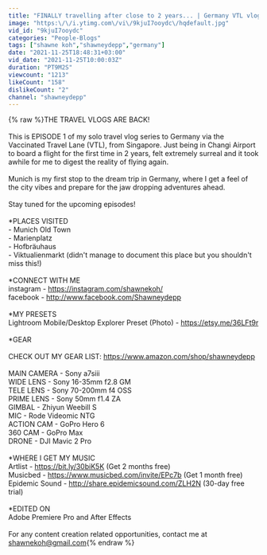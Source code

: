 ```yaml
---
title: "FINALLY travelling after close to 2 years... | Germany VTL vlog"
image: "https:\/\/i.ytimg.com\/vi\/9kjuI7ooydc\/hqdefault.jpg"
vid_id: "9kjuI7ooydc"
categories: "People-Blogs"
tags: ["shawne koh","shawneydepp","germany"]
date: "2021-11-25T18:48:31+03:00"
vid_date: "2021-11-25T10:00:03Z"
duration: "PT9M2S"
viewcount: "1213"
likeCount: "158"
dislikeCount: "2"
channel: "shawneydepp"
---
```

{% raw %}THE TRAVEL VLOGS ARE BACK!<br /><br />This is EPISODE 1 of my solo travel vlog series to Germany via the Vaccinated Travel Lane (VTL), from Singapore. Just being in Changi Airport to board a flight for the first time in 2 years, felt extremely surreal and it took awhile for me to digest the reality of flying again. <br /><br />Munich is my first stop to the dream trip in Germany, where I get a feel of the city vibes and prepare for the jaw dropping adventures ahead.<br /><br />Stay tuned for the upcoming episodes!<br /><br />*PLACES VISITED<br />- Munich Old Town<br />- Marienplatz<br />- Hofbräuhaus<br />- Viktualienmarkt (didn't manage to document this place but you shouldn't miss this!)<br /><br />*CONNECT WITH ME<br />instagram - <a rel="nofollow" target="blank" href="https://instagram.com/shawnekoh/">https://instagram.com/shawnekoh/</a><br />facebook - <a rel="nofollow" target="blank" href="http://www.facebook.com/Shawneydepp">http://www.facebook.com/Shawneydepp</a><br /><br />*MY PRESETS<br />Lightroom Mobile/Desktop Explorer Preset (Photo) - <a rel="nofollow" target="blank" href="https://etsy.me/36LFt9r">https://etsy.me/36LFt9r</a><br /><br />*GEAR<br /><br />CHECK OUT MY GEAR LIST: <a rel="nofollow" target="blank" href="https://www.amazon.com/shop/shawneydepp">https://www.amazon.com/shop/shawneydepp</a><br /><br />MAIN CAMERA - Sony a7siii<br />WIDE LENS - Sony 16-35mm f2.8 GM<br />TELE LENS - Sony 70-200mm f4 OSS <br />PRIME LENS - Sony 50mm f1.4 ZA<br />GIMBAL - Zhiyun Weebill S<br />MIC - Rode Videomic NTG<br />ACTION CAM - GoPro Hero 6<br />360 CAM - GoPro Max<br />DRONE - DJI Mavic 2 Pro<br /><br />*WHERE I GET MY MUSIC<br />Artlist - <a rel="nofollow" target="blank" href="https://bit.ly/30biK5K">https://bit.ly/30biK5K</a> (Get 2 months free)<br />Musicbed - <a rel="nofollow" target="blank" href="https://www.musicbed.com/invite/EPc7b">https://www.musicbed.com/invite/EPc7b</a> (Get 1 month free)<br />Epidemic Sound - <a rel="nofollow" target="blank" href="http://share.epidemicsound.com/ZLH2N">http://share.epidemicsound.com/ZLH2N</a> (30-day free trial)<br /><br />*EDITED ON<br />Adobe Premiere Pro and After Effects<br /><br />For any content creation related opportunities, contact me at shawnekoh@gmail.com{% endraw %}
